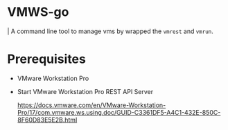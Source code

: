 # VMWS-go
| A command line tool to manage vms by wrapped the `vmrest` and `vmrun`.

# Prerequisites
* VMware Workstation Pro
* Start VMware Workstation Pro REST API Server

  https://docs.vmware.com/en/VMware-Workstation-Pro/17/com.vmware.ws.using.doc/GUID-C3361DF5-A4C1-432E-850C-8F60D83E5E2B.html

